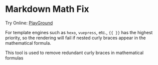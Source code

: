 Markdown Math Fix
=================

Try Online: [PlayGround](https://galaster.github.io/MathFix/)

For template engines such as `hexo`, `vuepress`, etc., `{{ }}` has the highest priority, so the rendering will fail if nested curly braces appear in the mathematical formula.

This tool is used to remove redundant curly braces in mathematical formulas
